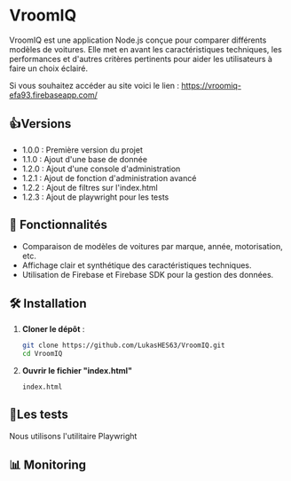 # VroomIQ

VroomIQ est une application Node.js conçue pour comparer différents modèles de voitures. Elle met en avant les caractéristiques techniques, les performances et d'autres critères pertinents pour aider les utilisateurs à faire un choix éclairé.

Si vous souhaitez accéder au site voici le lien : https://vroomiq-efa93.firebaseapp.com/

## 👍Versions

- 1.0.0 : Première version du projet
- 1.1.0 : Ajout d'une base de donnée
- 1.2.0 : Ajout d'une console d'administration
- 1.2.1 : Ajout de fonction d'administration avancé
- 1.2.2 : Ajout de filtres sur l'index.html
- 1.2.3 : Ajout de playwright pour les tests

## 🚀 Fonctionnalités
- Comparaison de modèles de voitures par marque, année, motorisation, etc.
- Affichage clair et synthétique des caractéristiques techniques.
- Utilisation de Firebase et Firebase SDK pour la gestion des données.

## 🛠️ Installation

1. **Cloner le dépôt** :
   ```bash
   git clone https://github.com/LukasHES63/VroomIQ.git
   cd VroomIQ
2. **Ouvrir le fichier "index.html"**
   ```bash
   index.html
 ## 🧪Les tests
 Nous utilisons l'utilitaire Playwright

## 📊 Monitoring

